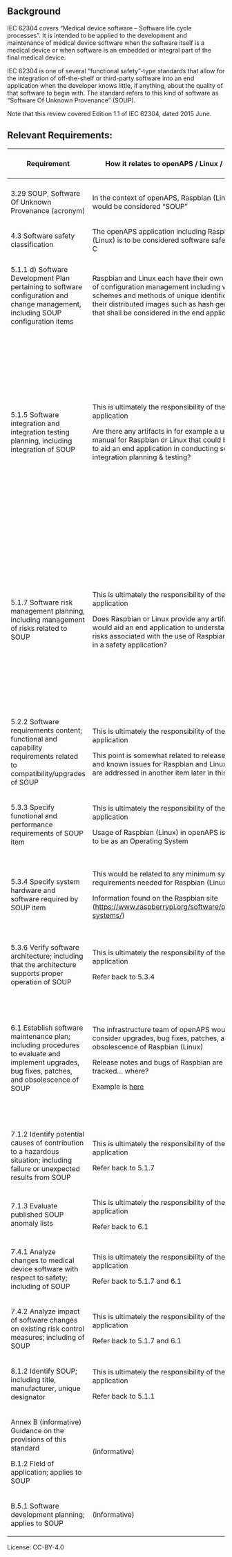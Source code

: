 ## Background

IEC 62304 covers “Medical device software – Software life cycle
processes”. It is intended to be applied to the development and
maintenance of medical device software when the software itself is a
medical device or when software is an embedded or integral part of the
final medical device.

IEC 62304 is one of several “functional safety”-type standards that
allow for the integration of off-the-shelf or third-party software into
an end application when the developer knows little, if anything, about
the quality of that software to begin with. The standard refers to this
kind of software as “Software Of Unknown Provenance” (SOUP).

Note that this review covered Edition 1.1 of IEC 62304, dated 2015 June.

## Relevant Requirements:

<table>
<thead>
<tr class="header">
<th>Requirement</th>
<th>How it relates to openAPS / Linux / ELISA</th>
<th>Actions that could be taken by ELISA</th>
</tr>
</thead>
<tbody>
<tr class="odd">
<td></td>
<td></td>
<td></td>
</tr>
<tr class="even">
<td><p>3.29 SOUP, Software Of Unknown Provenance (acronym)</p></td>
<td>In the context of openAPS, Raspbian (Linux) would be considered “SOUP”</td>
<td>N/A</td>
</tr>
<tr class="odd">
<td><p>4.3 Software safety classification</p></td>
<td>The openAPS application including Raspbian (Linux) is to be considered software safety class C</td>
<td>N/A</td>
</tr>
<tr class="even">
<td><p>5.1.1 d) Software Development Plan pertaining to software configuration and change management, including SOUP configuration items</p></td>
<td>Raspbian and Linux each have their own methods of configuration management including versioning schemes and methods of unique identification for their distributed images such as hash generators that shall be considered in the end application</td>
<td>ELISA could make recommendations for best practices with respect to configuration management of Raspbian and Linux</td>
</tr>
<tr class="odd">
<td><p>5.1.5 Software integration and integration testing planning, including integration of SOUP</p></td>
<td><p>This is ultimately the responsibility of the end application</p>
<p>Are there any artifacts in for example a user manual for Raspbian or Linux that could be used to aid an end application in conducting software integration planning &amp; testing?</p></td>
<td><p>Check Raspbian (<a href="https://www.raspberrypi.org/documentation/configuration/">Configuration - Raspberry Pi Documentation</a>) document repository to see if they include any guidance on integration and integration testing</p>
<p>Ask openAPS developers if they have considered those artifacts when performing verification and validation of the openAPS application</p></td>
</tr>
<tr class="even">
<td><p>5.1.7 Software risk management planning, including management of risks related to SOUP</p></td>
<td><p>This is ultimately the responsibility of the end application</p>
<p>Does Raspbian or Linux provide any artifacts that would aid an end application to understand the risks associated with the use of Raspbian or Linux in a safety application?</p></td>
<td><p>Check Raspbian (<a href="https://www.raspberrypi.org/documentation/configuration/">Configuration - Raspberry Pi Documentation</a>) document repository to see if they include any guidance on risks associated with the use of Raspbian</p>
<p>Ask openAPS developers if they have considered those artifacts when developing the openAPS application</p></td>
</tr>
<tr class="odd">
<td><p>5.2.2 Software requirements content; functional and capability requirements related to compatibility/upgrades of SOUP</p></td>
<td><p>This is ultimately the responsibility of the end application</p>
<p>This point is somewhat related to release notes and known issues for Raspbian and Linux, which are addressed in another item later in this table</p></td>
<td>See later items in table</td>
</tr>
<tr class="even">
<td><p>5.3.3 Specify functional and performance requirements of SOUP item</p></td>
<td><p>This is ultimately the responsibility of the end application</p>
<p>Usage of Raspbian (Linux) in openAPS is assumed to be as an Operating System</p></td>
<td>No action required – this is already part of the openAPS documentation</td>
</tr>
<tr class="odd">
<td><p>5.3.4 Specify system hardware and software required by SOUP item</p></td>
<td><p>This would be related to any minimum system requirements needed for Raspbian (Linux)</p>
<p>Information found on the Raspbian site (<a href="https://www.raspberrypi.org/software/operating-systems/">https://www.raspberrypi.org/software/operating-systems/</a>)</p></td>
<td>Ask the openAPS developers if they have fully considered all of the minimum system requirements needed for Raspbian</td>
</tr>
<tr class="even">
<td><p>5.3.6 Verify software architecture; including that the architecture supports proper operation of SOUP</p></td>
<td><p>This is ultimately the responsibility of the end application</p>
<p>Refer back to 5.3.4</p></td>
<td>See 5.3.4</td>
</tr>
<tr class="odd">
<td><p>6.1 Establish software maintenance plan; including procedures to evaluate and implement upgrades, bug fixes, patches, and obsolescence of SOUP</p></td>
<td><p>The infrastructure team of openAPS would consider upgrades, bug fixes, patches, and obsolescence of Raspbian (Linux)</p>
<p>Release notes and bugs of Raspbian are being tracked… where?</p>
<p>Example is <a href="https://downloads.raspberrypi.org/raspios_full_armhf/release_notes.txt">here</a></p></td>
<td><p>Ask openAPS team what do they do if a new version of Raspbian comes out</p>
<p>Ask openAPS team how they are testing a new version of their application prior to deployment</p></td>
</tr>
<tr class="even">
<td><p>7.1.2 Identify potential causes of contribution to a hazardous situation; including failure or unexpected results from SOUP</p></td>
<td><p>This is ultimately the responsibility of the end application</p>
<p>Refer back to 5.1.7</p></td>
<td>See 5.1.7</td>
</tr>
<tr class="odd">
<td><p>7.1.3 Evaluate published SOUP anomaly lists</p></td>
<td><p>This is ultimately the responsibility of the end application</p>
<p>Refer back to 6.1</p></td>
<td>Refer to 6.1</td>
</tr>
<tr class="even">
<td><p>7.4.1 Analyze changes to medical device software with respect to safety; including of SOUP</p></td>
<td><p>This is ultimately the responsibility of the end application</p>
<p>Refer back to 5.1.7 and 6.1</p></td>
<td>Refer back to 5.1.7 and 6.1</td>
</tr>
<tr class="odd">
<td><p>7.4.2 Analyze impact of software changes on existing risk control measures; including of SOUP</p></td>
<td><p>This is ultimately the responsibility of the end application</p>
<p>Refer back to 5.1.7 and 6.1</p></td>
<td>Refer back to 5.1.7 and 6.1</td>
</tr>
<tr class="even">
<td><p>8.1.2 Identify SOUP; including title, manufacturer, unique designator</p></td>
<td><p>This is ultimately the responsibility of the end application</p>
<p>Refer back to 5.1.1</p></td>
<td>Refer back to 5.1.1</td>
</tr>
<tr class="odd">
<td><p>Annex B (informative) Guidance on the provisions of this standard</p>
<p>B.1.2 Field of application; applies to SOUP</p></td>
<td>(informative)</td>
<td>(informative)</td>
</tr>
<tr class="even">
<td><p>B.5.1 Software development planning; applies to SOUP</p></td>
<td>(informative)</td>
<td>(informative)</td>
</tr>
</tbody>
</table>

License: CC-BY-4.0
